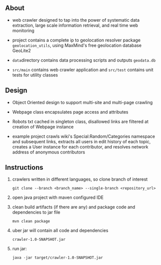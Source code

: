 ## About
- web crawler designed to tap into the power of systematic data extraction, large scale information retrieval, and real time web monitoring

- project contains a complete ip to geolocation resolver package `geolocation_utils`, using MaxMind's free geolocation database GeoLite2 

- `data`directory contains data processing scripts and outputs `geodata.db` 

- `src/main` contains web crawler application and `src/test` contains unit tests for utility classes

## Design
- Object Oriented design to support multi-site and multi-page crawling

- Webpage class encapsulates page access and attributes

- Robots txt cached in singleton class, disallowed links are filtered at creation of Webpage instance

- example project crawls wiki's Special:Random/Categories namespace and subsequent links, extracts all users in edit history of each topic, creates a User instance for each contributor, and resolves network address of anonymous contributors

## Instructions 
1. crawlers written in different languages, so clone branch of interest 

    `git clone --branch <branch_name> --single-branch <repository_url>`
2. open java project with maven configured IDE
3. clean build artifacts (if there are any) and package code and dependencies to jar file

    `mvn clean package` 
4. uber jar will contain all code and dependencies

    `crawler-1.0-SNAPSHOT.jar`
5. run jar: 

    `java -jar target/crawler-1.0-SNAPSHOT.jar`


